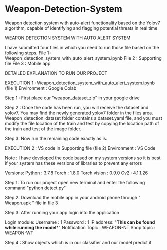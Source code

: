 # Weapon-Detection-System
Weapon detection system with auto-alert functionality based on the Yolov7 algorithm, capable of identifying and flagging potential threats in real time



WEAPON DETECTION SYSTEM WITH AUTO ALERT SYSTEM

I have submitted four files  in which you need to run those file based on the following steps.
File 1 : Weapon_detection_system_with_auto_alert_system.ipynb
File 2 : Supporting file
File 3 : Mobile app

DETAILED EXPLANATION TO RUN OUR PROJECT

EXECUTION 1 : Weapon_detection_system_with_auto_alert_system.ipynb (file 1)
Environment : Google Colab 

Step 1 : First place our "weapon_dataset.zip"  in your google drive

Step 2 : Once the code has been run, you will receive the dataset and yolov7. You may find the newly generated yolov7 folder in the files area. Weapon_detection_dataset folder contains a dataset.yaml file, and you must modify the file location of the train and test by copying the location path of the train and test of the image folder. 

Step 3: Now run the remaining code exactly as is. 




EXECUTION 2 : VS code in Supporting file (file 2)
Environment : VS Code

Note : I have developed the code based on my system versions so it is best if your system has these versions of libraries to prevent any errors

Versions:
Python : 3.7.8
Torch : 1.8.0 
Torch vision : 0.9.0
Cv2 : 4.1.1.26

Step 1: To run our project open new terminal and enter the following command 
"python detect.py" 

Step 2: Download the mobile app in your android phone through " Weapon.apk " file in file 3

Step 3: After running your app login into the application

Login module:
Username : 1
Password : 1
IP address: "**This can be found while running the model***"
Notification Topic : WEAPON-NT
Shop topic : WEAPON-WT

Step 4 : Show objects which is in our classifier and our model predict it




